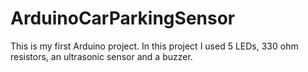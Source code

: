 # ArduinoCarParkingSensor
This is my first Arduino project. In this project I used 5 LEDs, 330 ohm resistors, an ultrasonic sensor and a buzzer. 
